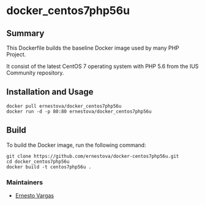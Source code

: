 # ![]()docker_centos7php56u

## Summary

This Dockerfile builds the baseline Docker image used by many PHP Project.

It consist of the latest CentOS 7 operating system with PHP 5.6 from the IUS Community repository.


## Installation and Usage

    docker pull ernestova/docker_centos7php56u
    docker run -d -p 80:80 ernestova/docker_centos7php56u
  
## Build

To build the Docker image, run the following command:

    git clone https://github.com/ernestova/docker-centos7php56u.git
    cd docker_centos7php56u
    docker build -t centos7php56u .
    
### Maintainers

  * [Ernesto Vargas](ernesto_vargas@yahoo.com)
